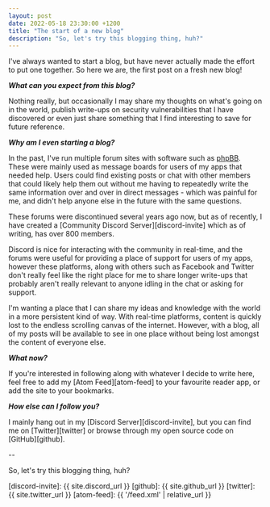 ```yaml
---
layout: post
date: 2022-05-18 23:30:00 +1200
title: "The start of a new blog"
description: "So, let's try this blogging thing, huh?"
---
```


I've always wanted to start a blog, but have never actually made the effort to put one together. So here we are, the first post on a fresh new blog!

***What can you expect from this blog?***

Nothing really, but occasionally I may share my thoughts on what's going on in the world, publish write-ups on security vulnerabilities that I have discovered or even just share something that I find interesting to save for future reference.

***Why am I even starting a blog?***

In the past, I've run multiple forum sites with software such as [phpBB](https://www.phpbb.com/). These were mainly used as message boards for users of my apps that needed help. Users could find existing posts or chat with other members that could likely help them out without me having to repeatedly write the same information over and over in direct messages - which was painful for me, and didn't help anyone else in the future with the same questions.

These forums were discontinued several years ago now, but as of recently, I have created a [Community Discord Server][discord-invite] which as of writing, has over 800 members.

Discord is nice for interacting with the community in real-time, and the forums were useful for providing a place of support for users of my apps, however these platforms, along with others such as Facebook and Twitter don't really feel like the right place for me to share longer write-ups that probably aren't really relevant to anyone idling in the chat or asking for support.

I'm wanting a place that I can share my ideas and knowledge with the world in a more persistent kind of way. With real-time platforms, content is quickly lost to the endless scrolling canvas of the internet. However, with a blog, all of my posts will be available to see in one place without being lost amongst the content of everyone else.

***What now?***

If you're interested in following along with whatever I decide to write here, feel free to add my [Atom Feed][atom-feed] to your favourite reader app, or add the site to your bookmarks.

***How else can I follow you?***

I mainly hang out in my [Discord Server][discord-invite], but you can find me on [Twitter][twitter] or browse through my open source code on [GitHub][github].

--

So, let's try this blogging thing, huh?

[discord-invite]: {{ site.discord_url }}
[github]: {{ site.github_url }}
[twitter]: {{ site.twitter_url }}
[atom-feed]: {{ '/feed.xml' | relative_url }}
